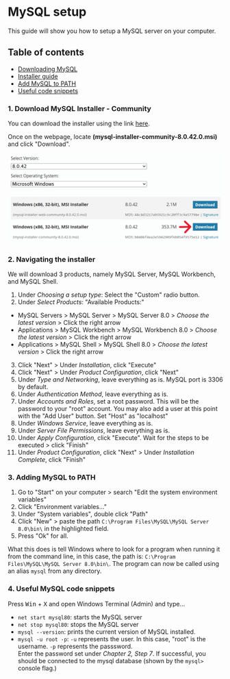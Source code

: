 # MySQL setup

This guide will show you how to setup a MySQL server on your computer.

## Table of contents
- [Downloading MySQL](#download-mysql-installer---community)
- [Installer guide](#2-navigating-the-installer)
- [Add MySQL to PATH](#3-adding-mysql-to-path)
- [Useful code snippets](#4-useful-mysql-code-snippets)

### 1. Download MySQL Installer - Community

You can download the installer using the link [here](https://dev.mysql.com/downloads/installer/).

Once on the webpage, locate **(mysql-installer-community-8.0.42.0.msi)** and click "Download".

![](media\mysql-installer.png)

### 2. Navigating the installer

We will download 3 products, namely MySQL Server, MySQL Workbench, and MySQL Shell.

1. Under *Choosing a setup type*: Select the "Custom" radio button.
2. Under *Select Products*: "Available Products:"  
- MySQL Servers > MySQL Server > MySQL Server 8.0 > *Choose the latest version* > Click the right arrow
- Applications > MySQL Workbench > MySQL Workbench 8.0 > *Choose the latest version* > Click the right arrow
- Applications > MySQL Shell > MySQL Shell 8.0 > *Choose the latest version* > Click the right arrow  
3. Click "Next" > Under *Installation*, click "Execute"
4. Click "Next" > Under *Product Configuration*, click "Next"
5. Under *Type and Networking*, leave everything as is. MySQL port is 3306 by default.
6. Under *Authentication Method*, leave everything as is.
7. Under *Accounts and Roles*, set a root password. This will be the password to your "root" account. You may also add a user at this point with the "Add User" button. Set "Host" as "localhost"
8. Under *Windows Service*, leave everything as is.
9. Under *Server File Permissions*, leave everything as is.
10. Under *Apply Configuration*, click "Execute". Wait for the steps to be executed > click "Finish"
11. Under *Product Configuration*, click "Next" > Under *Installation Complete*, click "Finish"

### 3. Adding MySQL to PATH

1. Go to "Start" on your computer > search "Edit the system environment variables"
2. Click "Environment variables..."
3. Under "System variables", double click "Path"
4. Click "New" > paste the path `C:\Program Files\MySQL\MySQL Server 8.0\bin\` in the highlighted field.
5. Press "Ok" for all.

What this does is tell Windows where to look for a program when running it from the command line, in this case, the path is: `C:\Program Files\MySQL\MySQL Server 8.0\bin\`. The program can now be called using an alias `mysql` from any directory.

### 4. Useful MySQL code snippets

 Press <kbd>Win</kbd> + <kbd>X</kbd> and open Windows Terminal (Admin) and type...
- `net start mysql80`: starts the MySQL server
- `net stop mysql80`: stops the MySQL server
- `mysql --version`: prints the current version of MySQL installed.
- `mysql -u root -p`: `-u` represents the user. In this case, "root" is the username. `-p` represents the passsword.  
Enter the password set under *Chapter 2, Step 7*. If successful, you should be connected to the mysql database (shown by the `mysql>` console flag.)
